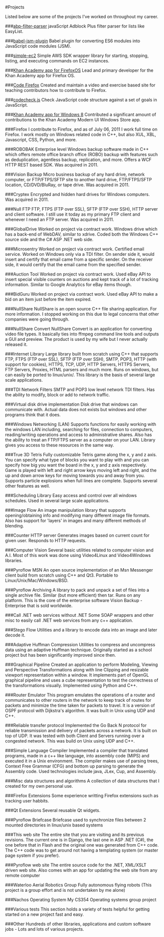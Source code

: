 #Projects

Listed below are some of the projects I've worked on throughout my career.

###[abp-filter-parser](https://www.npmjs.com/package/abp-filter-parser)
javaScript Adblock Plus filter parser for lists like EasyList.

###[babel-jsm-plugin](https://www.npmjs.com/package/babel-jsm-plugin)
Babel plugin for converting ES6 modules into JavaScript code modules (JSM).

###[simple-ec2](https://www.npmjs.com/package/simple-ec2)
Simple AWS SDK wrapper library for starting, stopping, listing, and executing commands on EC2 instances.

###[Khan Academy app for FirefoxOS](https://github.com/bbondy/khan-academy-fxos)
Lead and primary developer for the Khan Academy app for Firefox OS.

###[Code Firefox](https://github.com/bbondy/codefirefox)
Created and maintain a video and exercise based site for teaching contributors how to contribute to Firefox.

###[codecheck.js](https://github.com/bbondy/codecheckjs)
Check JavaScript code structure against a set of goals in JavaScript.

###[Khan Academy app for Windows 8](https://github.com/Khan/khan-windows)
Contributed a significant amount of contributions to the Khan Academy Modern UI Windows Store app.

###Firefox
I contribute to Firefox, and as of July 06, 2011 I work full time on Firefox. I work mostly on Windows related code in C++, but also XUL, XBL, Javascript, CSS, Python, and more.

###ROBOBAK
Enterprise level Windows backup software made in C++ which offers remote office branch office (ROBO) backup with features such as deduplication, agentless backup, replication, and more. Offers a WCF HTTP REST based SDK. Was acquired in 2011.

###Vision Backup
Micro business backup of any hard drive, network computer, or FTP/FTPS/SFTP site to another hard drive, FTP/FTPS/SFTP location, CD/DVD/BluRay, or tape drive. Was acquired in 2011.

###Cryptex
Encrypted and hidden hard drives for Windows computers. Was acquired in 2011.

###Null FTP
FTP, FTPS (FTP over SSL), SFTP (FTP over SSH), HTTP server and client software. I still use it today as my primary FTP client and whenever I need an FTP server. Was acquired in 2011.

###GlobalDrive
Worked on project via contract work. Windows drive which has a back-end of WebDAV, similar to xdrive. Coded both the Windows C++ source side and the C# ASP .NET web side.

###Microsentry
Worked on project via contract work. Certified email service. Worked on Windows only via a TDI filter. On sender side it, would insert and certify that email came from a specific sender. On the receiver side, it would certify that the email came from the specified sender.

###Auction Tool
Worked on project via contract work. Used eBay API to insert special visible counters on auctions and kept track of a lot of tracking information. Similar to Google Analytics for eBay items though.

###BidGuru
Worked on project via contract work. Used eBay API to make a bid on an item just before the item expired.

###NullShare
NullShare is an open source C++ file sharing application. For more information. I stopped working on this due to legal concerns that other companies were going through.

###NullShare Convert
NullShare Convert is an application for converting video file types. It basically ties into ffmpeg command line tools and outputs a GUI and preview. The product is used by my wife but I never actually released it.

###Internet Library
Large library built from scratch using C++ that supports FTP, FTPS (FTP over SSL), SFTP (FTP over SSH), SMTP, POP3, HTTP (with support for cookies), HTTPS, TCP, UDP, HTTP Servers, HTTPS Servers, FTP Servers, Proxies, HTML parsers and much more. Runs on windows, but can easily be ported to linux/unix/. This library is the basis of several large scale applications.

###TDI Network Filters
SMTP and POP3 low level network TDI filters. Has the ability to modify, block or add to network traffic.

###Virtual disk drive implementation
Disk drive that windows can communicate with. Actual data does not exists but windows and other programs think that it does.

###Windows Networking (LAN)
Supports functions for easily working with the windows LAN including, searching for files, connection to computers, reading/writing operations and access to administrative shares. Also has the ability to treat an FTP/FTPS server as a computer on your LAN. Library gives you access to these resources in the same way.

###True 3D Tetris
Fully customizable Tetris game along the x, y and z axis. You can specify what type of blocks you want to play with and you can specify how big you want the board in the x, y and z axis respectively. Game is played with left and right arrow keys moving left and right, and the up and down arrow keys for moving towards you and away from you. Supports particle explosions when full lines are complete. Supports several other features as well.

###Scheduling Library
Easy access and control over all windows schedules. Used in several large scale applications.

###Image Flow
An image manipulation library that supports opening/obtaining info and modifying many different image file formats. Also has support for 'layers' in images and many different methods of blending.

###Counter HTTP server
Generates images based on current count for given user. Responds to HTTP requests.

###Computer Vision
Several basic utilities related to computer vision and A.I. Most of this work was done using Video4Linux and Video4Windows libraries.

###Pyroflow MSN
An open source implementation of an Msn Messenger client build from scratch using C++ and Qt3. Portable to Linux/Unix/Mac/Windows/BSD.

###Pyroflow Archiving
A library to pack and unpack a set of files into a single archive file. Similar (but more efficient) then tar. Runs on any platform. This is the core of the enterprise software Vision Backup - Enterprise that is sold worldwide.

###Call .NET web services without .NET
Some SOAP wrappers and other misc to easily call .NET web services from any c++ application.

###Stego Flow
Utilities and a library to encode data into an image and later decode it.

###Adaptive Huffman Compression
Utilities to compress and uncompress data using an adaptive Huffman technique. Originally started as a school project but has been significantly improved since then.

###Graphical Pipeline
Created an application to perform Modeling, Viewing and Perspective Transformations along with line Clipping and resizable viewport representation within a window. It implements part of OpenGL graphical pipeline and uses a cube representation to test the correctness of the transformations visually. Implemented using Python and C++.

###Router Emulator
This program emulates the operations of a router and communicates to other routers in the network to keep track of routes for packets and minimize the time taken for packets to travel. It is a version of OSPF protocol with Dijkstra's algorithm. It was built in Unix using UDP and C++.

###Reliable transfer protocol
Implemented the Go Back N protocol for reliable transmission and delivery of packets across a network. It is built on top of UDP. It was tested with both Client and Servers running over a congested network. This was build on Unix using UDP and C++.

###Simple Language Compiler
Implemented a compiler that translated programs, made in a c++ like language, into assembly code (MIPS) and executed it in a Unix environment. The compiler makes use of parsing trees, Context Free Grammar (CFG) and bottom up parsing to generate the Assembly code. Used technologies include java, JLex, Cup, and Assembly.

###Misc data structures and algorithms
A collection of data structures that I created for my own personal use.

###Firefox Extensions
Some experience writting Firefox extensions such as tracking user habbits.

###Qt Extensions
Several reusable Qt widgets.

###Pyroflow Briefcase
Briefcase used to synchronize files between 2 mounted directories in linux/unix based systems

###This web site
The entire site that you are visiting and its previous revisions. The current one is in Django, the last one in ASP .NET (C#), the one before that in Flash and the original one was generated from C++ code. The C++ code was to get around not having a templating system (or master page system if you prefer).

###Pyroflow web site
The entire source code for the .NET, XML/XSLT driven web site. Also comes with an app for updating the web site from any remote computer

###Waterloo Aerial Robotics Group
Fully autonomous flying robots (This project is a group effort and is not undertaken by me alone)

###Nachos Operating System
My CS354 Operating systems group project

###Various tests
This section holds a variety of tests helpful for getting started on a new project fast and easy.

###Other
Hundreds of other libraries, applications and custom software jobs - Lots and lots of various projects.
